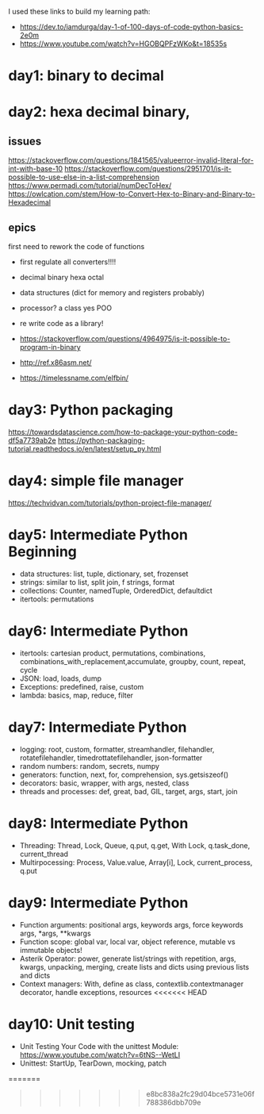 I used these links to build my learning path:
* https://dev.to/iamdurga/day-1-of-100-days-of-code-python-basics-2e0m
* https://www.youtube.com/watch?v=HGOBQPFzWKo&t=18535s


# day1: binary to decimal


# day2: hexa decimal binary, 

## issues
https://stackoverflow.com/questions/1841565/valueerror-invalid-literal-for-int-with-base-10
https://stackoverflow.com/questions/2951701/is-it-possible-to-use-else-in-a-list-comprehension
https://www.permadi.com/tutorial/numDecToHex/
https://owlcation.com/stem/How-to-Convert-Hex-to-Binary-and-Binary-to-Hexadecimal

## epics
first need to rework the code of functions

* first regulate all converters!!!!
* decimal binary hexa octal 
* data structures (dict for memory and registers probably)
*  processor? a class yes POO

* re write code as a library!
* https://stackoverflow.com/questions/4964975/is-it-possible-to-program-in-binary
* http://ref.x86asm.net/
* https://timelessname.com/elfbin/


# day3: Python packaging

https://towardsdatascience.com/how-to-package-your-python-code-df5a7739ab2e
https://python-packaging-tutorial.readthedocs.io/en/latest/setup_py.html

# day4: simple file manager
https://techvidvan.com/tutorials/python-project-file-manager/

# day5: Intermediate Python Beginning

* data structures: list, tuple, dictionary, set, frozenset
* strings: similar to list, split join, f strings, format
* collections: Counter, namedTuple, OrderedDict, defaultdict
* itertools: permutations

# day6: Intermediate Python 

* itertools: cartesian product, permutations, combinations, combinations_with_replacement,accumulate, groupby, count, repeat, cycle
* JSON: load, loads, dump
* Exceptions: predefined, raise, custom
* lambda: basics, map, reduce, filter

# day7: Intermediate Python

* logging: root, custom, formatter, streamhandler, filehandler, rotatefilehandler, timedrottatefilehandler, json-formatter
* random numbers: random, secrets, numpy
* generators: function, next, for, comprehension, sys.getsiszeof()
* decorators: basic, wrapper, with args, nested, class
* threads and processes: def, great, bad, GIL, target, args, start, join

# day8: Intermediate Python

* Threading: Thread, Lock, Queue, q.put, q.get, With Lock, q.task_done, current_thread
* Multirpocessing: Process, Value.value, Array[i], Lock, current_process, q.put

# day9: Intermediate Python

* Function arguments: positional args, keywords args, force keywords args, *args, **kwargs
* Function scope: global var, local var, object reference, mutable vs immutable objects!
* Asterik Operator: power, generate list/strings with repetition, args, kwargs, unpacking, merging, create lists and dicts using previous lists and dicts
* Context managers: With, define as class, contextlib.contextmanager decorator, handle exceptions, resources
<<<<<<< HEAD


# day10: Unit testing

* Unit Testing Your Code with the unittest Module: https://www.youtube.com/watch?v=6tNS--WetLI
* Unittest: StartUp, TearDown, mocking, patch

=======
>>>>>>> e8bc838a2fc29d04bce5731e06f788386dbb709e
